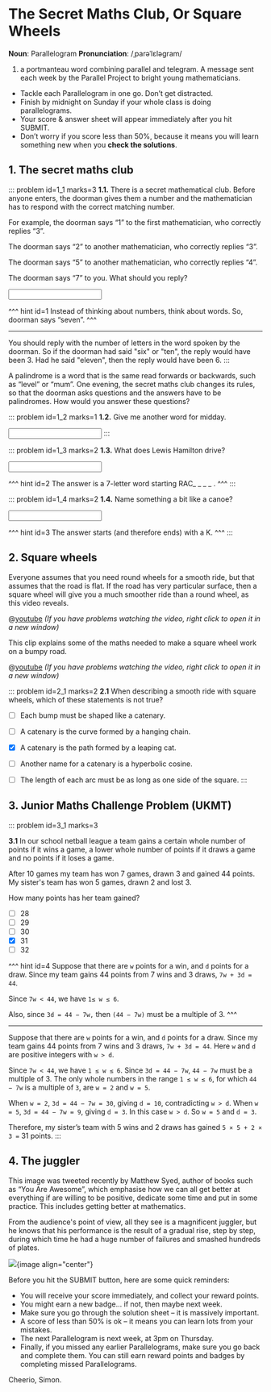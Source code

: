# The Secret Maths Club, Or Square Wheels

<div class="dictionary">

__Noun__: Parallelogram
__Pronunciation__: /ˌparəˈlɛləɡram/

1. a portmanteau word combining parallel and telegram. A message sent each
week by the Parallel Project to bright young mathematicians.

</div>

*	Tackle each Parallelogram in one go. Don’t get distracted.
*	Finish by midnight on Sunday if your whole class is doing parallelograms.
*	Your score & answer sheet will appear immediately after you hit SUBMIT.
*	Don’t worry if you score less than 50%, because it means you will learn something new when you __check the solutions__.


## 1. The secret maths club

::: problem id=1_1 marks=3
__1.1.__ There is a secret mathematical club. Before anyone enters, the doorman gives them a number and the mathematician has to respond with the correct matching number.  

For example, the doorman says “1” to the first mathematician, who correctly replies “3”.  

The doorman says “2” to another mathematician, who correctly replies “3”.  

The doorman says “5” to another mathematician, who correctly replies “4”.  

The doorman says “7” to you. What should you reply?  

<input type="number" solution="5"/>

^^^ hint id=1
Instead of thinking about numbers, think about words. So, doorman says “seven”.
^^^

---

You should reply with the number of letters in the word spoken by the doorman. So if the doorman had said "six" or "ten", the reply would have been 3. Had he said "eleven", then the reply would have been 6.
:::

A palindrome is a word that is the same read forwards or backwards, such as “level” or “mum”. One evening, the secret maths club changes its rules, so that the doorman asks questions and the answers have to be palindromes. How would you answer these questions?

::: problem id=1_2 marks=1
__1.2.__ Give me another word for midday.

<input type="text" solution="noon"/>
:::

::: problem id=1_3 marks=2
__1.3.__ What does Lewis Hamilton drive?

<input type="text" solution="racecar"/>

^^^ hint id=2
The answer is a 7-letter word starting RAC_ _ _ _ .
^^^
:::

::: problem id=1_4 marks=2
__1.4.__ Name something a bit like a canoe?

<input type="text" solution="kayak"/>

^^^ hint id=3
The answer starts (and therefore ends) with a K.
^^^
:::


## 2.	Square wheels

Everyone assumes that you need round wheels for a smooth ride, but that assumes that the road is flat. If the road has very particular surface, then a square wheel will give you a much smoother ride than a round wheel, as this video reveals.

@[youtube](S8B11pV8HpU?rel=0) _(If you have problems watching the video, right click to open it in a new window)_

This clip explains some of the maths needed to make a square wheel work on a bumpy road.

@[youtube](LgbWu8zJubo?rel=0) _(If you have problems watching the video, right click to open it in a new window)_

::: problem id=2_1 marks=2
__2.1__ When describing a smooth ride with square wheels, which of these statements is not true?

* [ ] Each bump must be shaped like a catenary.
* [ ] A catenary is the curve formed by a hanging chain.
* [x] A catenary is the path formed by a leaping cat.
* [ ] Another name for a catenary is a hyperbolic cosine.
* [ ] The length of each arc must be as long as one side of the square.
:::


## 3.	Junior Maths Challenge Problem (UKMT)
<!--- (2013) Q23 --->

::: problem id=3_1 marks=3

__3.1__ In our school netball league a team gains a certain whole number of points if it wins a game, a lower whole number of points if it draws a game and no points if it loses a game.

After 10 games my team has won 7 games, drawn 3 and gained 44 points. My sister's team has won 5 games, drawn 2 and lost 3.

How many points has her team gained?

* [ ] 28
* [ ] 29
* [ ] 30
* [x] 31
* [ ] 32

^^^ hint id=4
Suppose that there are `w` points for a win, and `d` points for a draw. Since my team gains 44 points from 7 wins and 3 draws, `7w + 3d = 44`.

Since `7w < 44`, we have `1≤ w ≤ 6`.

Also, since `3d = 44 − 7w,` then `(44 − 7w)` must be a multiple of 3.
^^^

---

Suppose that there are `w` points for a win, and `d` points for a draw. Since my team gains 44 points from 7 wins and 3 draws, `7w + 3d = 44`. Here `w` and `d` are positive integers with `w > d`.

Since `7w < 44`, we have `1 ≤ w ≤ 6`. Since `3d = 44 − 7w`, `44 − 7w` must be a multiple of 3. The only whole numbers in the range `1 ≤ w ≤ 6`, for which `44 − 7w` is a multiple of `3`, are `w = 2` and `w = 5`.  

When `w = 2`, `3d = 44 − 7w = 30`, giving `d = 10`, contradicting `w > d`. When `w = 5`, `3d = 44 − 7w = 9`, giving `d = 3`. In this case `w > d`. So `w = 5` and `d = 3`.

Therefore, my sister’s team with 5 wins and 2 draws has gained `5 × 5 + 2 × 3 =` 31 points.
:::


## 4.	The juggler

This image was tweeted recently by Matthew Syed, author of books such as “You Are Awesome”, which emphasise how we can all get better at everything if are willing to be positive, dedicate some time and put in some practice. This includes getting better at mathematics.

From the audience's point of view, all they see is a magnificent juggler, but he knows that his performance is the result of a gradual rise, step by step, during which time he had a huge number of failures and smashed hundreds of plates.

![](/resources/8-08-secret-maths-club/4-juggler.jpg){image align="center"}


Before you hit the SUBMIT button, here are some quick reminders:

*	You will receive your score immediately, and collect your reward points.
*	You might earn a new badge... if not, then maybe next week.
*	Make sure you go through the solution sheet – it is massively important.
*	A score of less than 50% is ok – it means you can learn lots from your mistakes.
*	The next Parallelogram is next week, at 3pm on Thursday.
*	Finally, if you missed any earlier Parallelograms, make sure you go back and complete them. You can still earn reward points and badges by completing missed Parallelograms.

Cheerio,
Simon.
